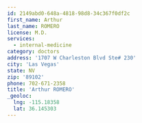 ```yaml
---
id: 2149abd0-648a-4818-98d8-34c367f0df2c
first_name: Arthur
last_name: ROMERO
license: M.D.
services:
  - internal-medicine
category: doctors
address: '1707 W Charleston Blvd Ste# 230'
city: 'Las Vegas'
state: NV
zip: '89102'
phone: 702-671-2358
title: 'Arthur ROMERO'
_geoloc:
  lng: -115.18358
  lat: 36.145303
---
```

